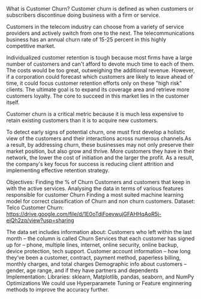 What is Customer Churn?
Customer churn is defined as when customers or subscribers discontinue doing business with a firm or service.

Customers in the telecom industry can choose from a variety of service providers and actively switch from one to the next. The telecommunications business has an annual churn rate of 15-25 percent in this highly competitive market.

Individualized customer retention is tough because most firms have a large number of customers and can't afford to devote much time to each of them. The costs would be too great, outweighing the additional revenue. However, if a corporation could forecast which customers are likely to leave ahead of time, it could focus customer retention efforts only on these "high risk" clients. The ultimate goal is to expand its coverage area and retrieve more customers loyalty. The core to succeed in this market lies in the customer itself.

Customer churn is a critical metric because it is much less expensive to retain existing customers than it is to acquire new customers.

To detect early signs of potential churn, one must first develop a holistic view of the customers and their interactions across numerous channels.As a result, by addressing churn, these businesses may not only preserve their market position, but also grow and thrive. More customers they have in their network, the lower the cost of initiation and the larger the profit. As a result, the company's key focus for success is reducing client attrition and implementing effective retention strategy.

Objectives:
Finding the % of Churn Customers and customers that keep in with the active services.
Analysing the data in terms of various features responsible for customer Churn
Finding a most suited machine learning model for correct classification of Churn and non churn customers.
Dataset:
Telco Customer Churn: https://drive.google.com/file/d/1E0oTdjFoeywujGFAHHqAoR5j-eiQh2zq/view?usp=sharing

The data set includes information about:
Customers who left within the last month – the column is called Churn
Services that each customer has signed up for – phone, multiple lines, internet, online security, online backup, device protection, tech support.
Customer account information – how long they’ve been a customer, contract, payment method, paperless billing, monthly charges, and total charges
Demographic info about customers – gender, age range, and if they have partners and dependents
Implementation:
Libraries: sklearn, Matplotlib, pandas, seaborn, and NumPy
Optimizations
We could use Hyperparamete Tuning or Feature enginnering methods to improve the accuracy further.
